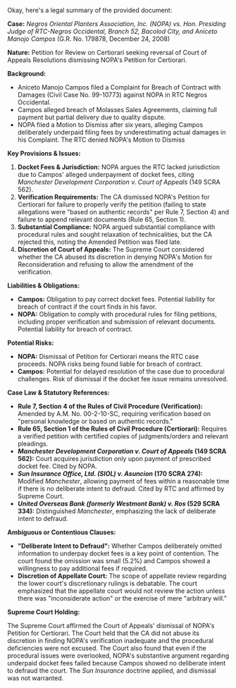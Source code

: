 Okay, here's a legal summary of the provided document:

**Case:** *Negros Oriental Planters Association, Inc. (NOPA) vs. Hon. Presiding Judge of RTC-Negros Occidental, Branch 52, Bacolod City, and Aniceto Manojo Campos* (G.R. No. 179878, December 24, 2008)

**Nature:** Petition for Review on Certiorari seeking reversal of Court of Appeals Resolutions dismissing NOPA's Petition for Certiorari.

**Background:**

*   Aniceto Manojo Campos filed a Complaint for Breach of Contract with Damages (Civil Case No. 99-10773) against NOPA in RTC Negros Occidental.
*   Campos alleged breach of Molasses Sales Agreements, claiming full payment but partial delivery due to quality dispute.
*   NOPA filed a Motion to Dismiss after six years, alleging Campos deliberately underpaid filing fees by underestimating actual damages in his Complaint. The RTC denied NOPA's Motion to Dismiss

**Key Provisions & Issues:**

1.  **Docket Fees & Jurisdiction:** NOPA argues the RTC lacked jurisdiction due to Campos' alleged underpayment of docket fees, citing *Manchester Development Corporation v. Court of Appeals* (149 SCRA 562).
2.  **Verification Requirements:** The CA dismissed NOPA's Petition for Certiorari for failure to properly verify the petition (failing to state allegations were "based on authentic records" per Rule 7, Section 4) and failure to append relevant documents (Rule 65, Section 1).
3.  **Substantial Compliance:** NOPA argued substantial compliance with procedural rules and sought relaxation of technicalities, but the CA rejected this, noting the Amended Petition was filed late.
4.  **Discretion of Court of Appeals:** The Supreme Court considered whether the CA abused its discretion in denying NOPA's Motion for Reconsideration and refusing to allow the amendment of the verification.

**Liabilities & Obligations:**

*   **Campos:** Obligation to pay correct docket fees. Potential liability for breach of contract if the court finds in his favor.
*   **NOPA:** Obligation to comply with procedural rules for filing petitions, including proper verification and submission of relevant documents. Potential liability for breach of contract.

**Potential Risks:**

*   **NOPA:** Dismissal of Petition for Certiorari means the RTC case proceeds. NOPA risks being found liable for breach of contract.
*   **Campos:** Potential for delayed resolution of the case due to procedural challenges. Risk of dismissal if the docket fee issue remains unresolved.

**Case Law & Statutory References:**

*   **Rule 7, Section 4 of the Rules of Civil Procedure (Verification):** Amended by A.M. No. 00-2-10-SC, requiring verification based on "personal knowledge or based on authentic records."
*   **Rule 65, Section 1 of the Rules of Civil Procedure (Certiorari):**  Requires a verified petition with certified copies of judgments/orders and relevant pleadings.
*   ***Manchester Development Corporation v. Court of Appeals* (149 SCRA 562):**  Court acquires jurisdiction only upon payment of prescribed docket fee.  Cited by NOPA.
*   ***Sun Insurance Office, Ltd. (SIOL) v. Asuncion* (170 SCRA 274):** Modified *Manchester*, allowing payment of fees within a reasonable time if there is no deliberate intent to defraud.  Cited by RTC and affirmed by Supreme Court.
*   ***United Overseas Bank (formerly Westmont Bank) v. Ros* (529 SCRA 334):** Distinguished *Manchester*, emphasizing the lack of deliberate intent to defraud.

**Ambiguous or Contentious Clauses:**

*   **"Deliberate Intent to Defraud":**  Whether Campos deliberately omitted information to underpay docket fees is a key point of contention. The court found the omission was small (5.2%) and Campos showed a willingness to pay additional fees if required.
*   **Discretion of Appellate Court:** The scope of appellate review regarding the lower court's discretionary rulings is debatable. The court emphasized that the appellate court would not review the action unless there was "inconsiderate action" or the exercise of mere "arbitrary will."

**Supreme Court Holding:**

The Supreme Court affirmed the Court of Appeals' dismissal of NOPA's Petition for Certiorari. The Court held that the CA did not abuse its discretion in finding NOPA's verification inadequate and the procedural deficiencies were not excused.  The Court also found that even if the procedural issues were overlooked, NOPA's substantive argument regarding underpaid docket fees failed because Campos showed no deliberate intent to defraud the court. The *Sun Insurance* doctrine applied, and dismissal was not warranted.

